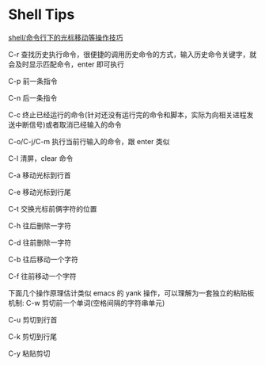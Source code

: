 # Shell Tips

[shell/命令行下的光标移动等操作技巧]("http://blog.163.com/fenglang_2006/blog/static/13366231820110533940446/")

C-r 查找历史执行命令，很便捷的调用历史命令的方式，输入历史命令关键字，就会及时显示匹配命令，enter 即可执行

C-p 前一条指令

C-n 后一条指令

C-c 终止已经运行的命令(针对还没有运行完的命令和脚本，实际为向相关进程发送中断信号)或者取消已经输入的命令

C-o/C-j/C-m 执行当前行输入的命令，跟 enter 类似

C-l 清屏，clear 命令

C-a 移动光标到行首

C-e 移动光标到行尾

C-t 交换光标前俩字符的位置

C-h 往后删除一字符

C-d 往前删除一字符

C-b 往后移动一个字符

C-f 往前移动一个字符

下面几个操作原理估计类似 emacs 的 yank 操作，可以理解为一套独立的粘贴板机制:
C-w 剪切前一个单词(空格间隔的字符串单元)

C-u 剪切到行首

C-k 剪切到行尾

C-y 粘贴剪切
